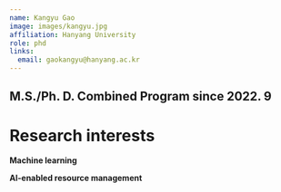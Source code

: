 ```yaml
---
name: Kangyu Gao
image: images/kangyu.jpg
affiliation: Hanyang University
role: phd
links:
  email: gaokangyu@hanyang.ac.kr 
---
```


## M.S./Ph. D.  Combined Program since 2022. 9

# Research interests

**Machine learning**

**Al-enabled resource management**





